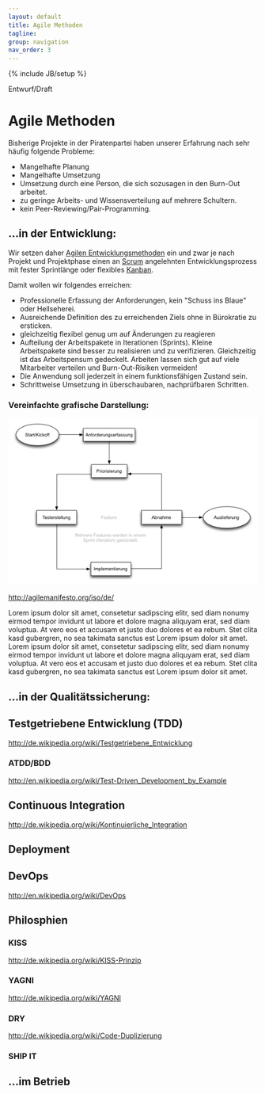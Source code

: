 ```yaml
---
layout: default
title: Agile Methoden
tagline: 
group: navigation
nav_order: 3
---
```

{% include JB/setup %}

<span class="label label-important">
  Entwurf/Draft
</span>

<div class="page-header">
  <h1>Agile Methoden</h1>
</div>

Bisherige Projekte in der Piratenpartei haben unserer Erfahrung nach
sehr häufig folgende Probleme:

-  Mangelhafte Planung
-  Mangelhafte Umsetzung
-  Umsetzung durch eine Person, die sich sozusagen in den Burn-Out
   arbeitet.
-  zu geringe Arbeits- und Wissensverteilung auf mehrere Schultern.
-  kein Peer-Reviewing/Pair-Programming.


## …in der Entwicklung:
Wir setzen daher [Agilen Entwicklungsmethoden](http://de.wikipedia.org/wiki/Agile_Softwareentwicklung) ein und zwar je nach Projekt und
Projektphase einen an [Scrum](http://de.wikipedia.org/wiki/Scrum) angelehnten Entwicklungsprozess mit fester
Sprintlänge oder flexibles [Kanban](http://de.wikipedia.org/wiki/Kanban_in_der_IT).

Damit wollen wir folgendes erreichen:

-  Professionelle Erfassung der Anforderungen, kein "Schuss ins Blaue"
   oder Hellseherei.
-  Ausreichende Definition des zu erreichenden Ziels ohne in Bürokratie
   zu ersticken.
-  gleichzeitig flexibel genug um auf Änderungen zu reagieren
-  Aufteilung der Arbeitspakete in Iterationen (Sprints). Kleine
   Arbeitspakete sind besser zu realisieren und zu verifizieren.
Gleichzeitig ist das Arbeitspensum gedeckelt. Arbeiten lassen sich gut
auf viele Mitarbeiter verteilen und Burn-Out-Risiken
vermeiden!
-  Die Anwendung soll jederzeit in einem funktionsfähigen Zustand sein.
-  Schrittweise Umsetzung in überschaubaren, nachprüfbaren Schritten.


### Vereinfachte grafische Darstellung:

<img src="/images/workflow.png" alt="Schema"/>


http://agilemanifesto.org/iso/de/


Lorem ipsum dolor sit amet, consetetur sadipscing elitr, sed diam nonumy eirmod tempor invidunt ut labore et dolore magna aliquyam erat, sed diam voluptua. At vero eos et accusam et justo duo dolores et ea rebum. Stet clita kasd gubergren, no sea takimata sanctus est Lorem ipsum dolor sit amet. Lorem ipsum dolor sit amet, consetetur sadipscing elitr, sed diam nonumy eirmod tempor invidunt ut labore et dolore magna aliquyam erat, sed diam voluptua. At vero eos et accusam et justo duo dolores et ea rebum. Stet clita kasd gubergren, no sea takimata sanctus est Lorem ipsum dolor sit amet.

## …in der Qualitätssicherung:

## Testgetriebene Entwicklung (TDD)

http://de.wikipedia.org/wiki/Testgetriebene_Entwicklung

### ATDD/BDD

http://en.wikipedia.org/wiki/Test-Driven_Development_by_Example

## Continuous Integration

http://de.wikipedia.org/wiki/Kontinuierliche_Integration

## Deployment



## DevOps

http://en.wikipedia.org/wiki/DevOps

## Philosphien

### KISS

http://de.wikipedia.org/wiki/KISS-Prinzip

### YAGNI

http://de.wikipedia.org/wiki/YAGNI

### DRY

http://de.wikipedia.org/wiki/Code-Duplizierung


### SHIP IT


## …im Betrieb

